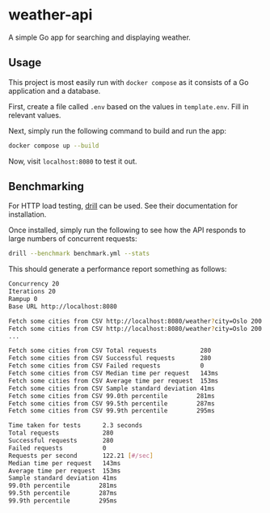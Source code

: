 # weather-api

A simple Go app for searching and displaying weather.

## Usage

This project is most easily run with `docker compose` as it consists of a Go
application and a database.

First, create a file called `.env` based on the values in `template.env`. Fill
in relevant values.

Next, simply run the following command to build and run the app:

```sh
docker compose up --build
```

Now, visit `localhost:8080` to test it out.

## Benchmarking

For HTTP load testing, [drill](https://github.com/fcsonline/drill) can be used.
See their documentation for installation.

Once installed, simply run the following to see how the API responds to large
numbers of concurrent requests:

```sh
drill --benchmark benchmark.yml --stats
```

This should generate a performance report something as follows:

```sh
Concurrency 20
Iterations 20
Rampup 0
Base URL http://localhost:8080

Fetch some cities from CSV http://localhost:8080/weather?city=Oslo 200 OK 136ms
Fetch some cities from CSV http://localhost:8080/weather?city=Oslo 200 OK 186ms
...

Fetch some cities from CSV Total requests            280
Fetch some cities from CSV Successful requests       280
Fetch some cities from CSV Failed requests           0
Fetch some cities from CSV Median time per request   143ms
Fetch some cities from CSV Average time per request  153ms
Fetch some cities from CSV Sample standard deviation 41ms
Fetch some cities from CSV 99.0th percentile        281ms
Fetch some cities from CSV 99.5th percentile        287ms
Fetch some cities from CSV 99.9th percentile        295ms

Time taken for tests      2.3 seconds
Total requests            280
Successful requests       280
Failed requests           0
Requests per second       122.21 [#/sec]
Median time per request   143ms
Average time per request  153ms
Sample standard deviation 41ms
99.0th percentile        281ms
99.5th percentile        287ms
99.9th percentile        295ms
```
